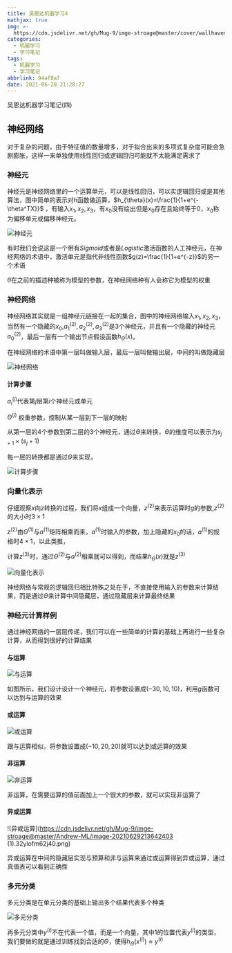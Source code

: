 ```yaml
---
title: 吴恩达机器学习4
mathjax: true
img: >-
  https://cdn.jsdelivr.net/gh/Mug-9/imge-stroage@master/cover/wallhaven-9m2561.lcx657rph1c.jpg
categories:
  - 机器学习
  - 学习笔记
tags:
  - 机器学习
  - 学习笔记
abbrlink: 94af8a7
date: 2021-06-28 21:28:27
---
```




吴恩达机器学习笔记(四)

<!-- less -->

## 神经网络

对于复杂的问题，由于特征值的数量增多，对于拟合出来的多项式复杂度可能会急剧膨胀，这样一来单独使用线性回归或逻辑回归可能就不太能满足需求了

### 神经元

神经元是神经网络里的一个运算单元，可以是线性回归，可以实逻辑回归或是其他算法，图中简单的表示对$h$函数做运算，$h_{\theta}(x)=\frac{1}{1+e^{-\theta^TX}}$ ，有输入$x_1,x_2,x_3$，有$x_0$没有绘出但是$x_0$存在且始终等于0，$x_0$称为偏移单元或偏移神经元。

![神经元](https://cdn.jsdelivr.net/gh/Mug-9/imge-stroage@master/Andrew-ML/image-20210628215722790.77ybw4u1djg0.png)

有时我们会说这是一个带有$Sigmoid$或者是$Logistic$激活函数的人工神经元，在神经网络的术语中，激活单元是指代非线性函数$g(z)=\frac{1}{1+e^{-z}}$的另一个术语

$\theta$在之前的描述种被称为模型的参数，在神经网络种有人会称它为模型的权重

### 神经网络

神经网络其实就是一组神经元链接在一起的集合，图中的神经网络输入$x_1,x_2,x_3$，当然有一个隐藏的$x_0$,$a_1^{(2)},a_2^{(2)},a_3^{(2)}$是3个神经元，并且有一个隐藏的神经元$a_0^{(2)}$，最后一层有一个输出节点假设函数$h_{\Theta}(x)$。

在神经网络的术语中第一层叫做输入层，最后一层叫做输出层，中间的叫做隐藏层

![神经网络](https://cdn.jsdelivr.net/gh/Mug-9/imge-stroage@master/Andrew-ML/image-20210628222223412.3bc00ng5hx40.png)

#### 计算步骤

$a_i^{(j)}$代表第$j$层第$i$个神经元或单元

$\Theta^{(j)}$ 权重参数，控制从某一层到下一层的映射

从第一层的4个参数到第二层的3个神经元，通过$\Theta$来转换，$\Theta$的维度可以表示为$s_{j+1}\times (s_j+1)$

每一层的转换都是通过$\Theta$来实现，

![计算步骤](https://cdn.jsdelivr.net/gh/Mug-9/imge-stroage@master/Andrew-ML/image-20210628223711250.nxoa5h4xysg.png)

### 向量化表示

仔细观察$x$向$z$转换的过程，我们将$x$组成一个向量，$z^{(2)}$来表示运算时$g$的参数,$z^{(2)}$的大小时$3\times 1$

$z^{(2)}$由$\Theta^{(1)}$与$a^{(1)}$矩阵相乘而来，$a^{(1)}$时输入的参数，加上隐藏的$x_0$的话，$a^{(1)}$的规格时$4\times 1$，以此类推，

计算$z^{(3)}$时，通过$\Theta^{(2)}$与$a^{(2)}$相乘就可以得到，而结果$h_{\Theta}(x)$就是$z^{(3)}$

![向量化表示](https://cdn.jsdelivr.net/gh/Mug-9/imge-stroage@master/Andrew-ML/image-20210628224340442.5da2n0tpw8c0.png)

神经网络与常规的逻辑回归相比特殊之处在于，不直接使用输入的参数来计算结果，而是通过$\Theta$来计算中间隐藏层，通过隐藏层来计算最终结果

### 神经元计算样例

通过神经网络的一层层传递，我们可以在一些简单的计算的基础上再进行一些复杂计算，从而得到很好的计算结果

#### 与运算

![与运算](https://cdn.jsdelivr.net/gh/Mug-9/imge-stroage@master/Andrew-ML/image-20210629212300157.6kenj8uti7k0.png)

如图所示，我们设计设计一个神经元，将参数设置成$(-30,10,10)$，利用$g$函数可以达到与运算的效果

#### 或运算

![或运算](https://cdn.jsdelivr.net/gh/Mug-9/imge-stroage@master/Andrew-ML/image-20210629212455820.2ufhqvf7l5u0.png)

跟与运算相似，将参数设置成$(-10, 20, 20)$就可以达到或运算的效果

#### 非运算

![非运算](https://cdn.jsdelivr.net/gh/Mug-9/imge-stroage@master/Andrew-ML/image-20210629212850643.1pxty2aj90tc.png)

非运算，在需要运算的值前面加上一个很大的参数，就可以实现非运算了

#### 异或运算

![异或运算](https://cdn.jsdelivr.net/gh/Mug-9/imge-stroage@master/Andrew-ML/image-20210629213642403 (1).32ylofm62j40.png)

异或运算在中间的隐藏层实现与预算和非与运算来通过或运算得到异或运算，通过真值表可以看到正确性

### 多元分类

多元分类是在单元分类的基础上输出多个结果代表多个种类

![多元分类](https://cdn.jsdelivr.net/gh/Mug-9/imge-stroage@master/Andrew-ML/image-20210629214734064.4rz1e6wlqd80.png)

再多元分类中$y^{(i)}$不在代表一个值，而是一个向量，其中1的位置代表$y^{(i)}$的类型，我们要做的就是通过训练找到合适的$\Theta$，使得$h_{\Theta}(x^{(i)})\approx y^{(i)}$

